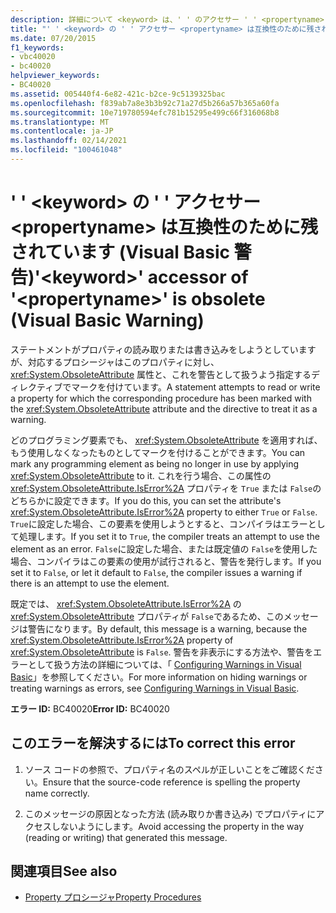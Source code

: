 ```yaml
---
description: 詳細について <keyword> は、' ' のアクセサー ' ' <propertyname> は廃止されています (Visual Basic 警告)
title: "' ' <keyword> の ' ' アクセサー <propertyname> は互換性のために残されています (Visual Basic 警告)"
ms.date: 07/20/2015
f1_keywords:
- vbc40020
- bc40020
helpviewer_keywords:
- BC40020
ms.assetid: 005440f4-6e82-421c-b2ce-9c5139325bac
ms.openlocfilehash: f839ab7a8e3b3b92c71a27d5b266a57b365a60fa
ms.sourcegitcommit: 10e719780594efc781b15295e499c66f316068b8
ms.translationtype: MT
ms.contentlocale: ja-JP
ms.lasthandoff: 02/14/2021
ms.locfileid: "100461048"
---
```

# <a name="keyword-accessor-of-propertyname-is-obsolete-visual-basic-warning"></a><span data-ttu-id="db929-103">' ' \<keyword> の ' ' アクセサー \<propertyname> は互換性のために残されています (Visual Basic 警告)</span><span class="sxs-lookup"><span data-stu-id="db929-103">'\<keyword>' accessor of '\<propertyname>' is obsolete (Visual Basic Warning)</span></span>

<span data-ttu-id="db929-104">ステートメントがプロパティの読み取りまたは書き込みをしようとしていますが、対応するプロシージャはこのプロパティに対し、 <xref:System.ObsoleteAttribute> 属性と、これを警告として扱うよう指定するディレクティブでマークを付けています。</span><span class="sxs-lookup"><span data-stu-id="db929-104">A statement attempts to read or write a property for which the corresponding procedure has been marked with the <xref:System.ObsoleteAttribute> attribute and the directive to treat it as a warning.</span></span>  
  
 <span data-ttu-id="db929-105">どのプログラミング要素でも、 <xref:System.ObsoleteAttribute> を適用すれば、もう使用しなくなったものとしてマークを付けることができます。</span><span class="sxs-lookup"><span data-stu-id="db929-105">You can mark any programming element as being no longer in use by applying <xref:System.ObsoleteAttribute> to it.</span></span> <span data-ttu-id="db929-106">これを行う場合、この属性の <xref:System.ObsoleteAttribute.IsError%2A> プロパティを `True` または `False`のどちらかに設定できます。</span><span class="sxs-lookup"><span data-stu-id="db929-106">If you do this, you can set the attribute's <xref:System.ObsoleteAttribute.IsError%2A> property to either `True` or `False`.</span></span> <span data-ttu-id="db929-107">`True`に設定した場合、この要素を使用しようとすると、コンパイラはエラーとして処理します。</span><span class="sxs-lookup"><span data-stu-id="db929-107">If you set it to `True`, the compiler treats an attempt to use the element as an error.</span></span> <span data-ttu-id="db929-108">`False`に設定した場合、または既定値の `False`を使用した場合、コンパイラはこの要素の使用が試行されると、警告を発行します。</span><span class="sxs-lookup"><span data-stu-id="db929-108">If you set it to `False`, or let it default to `False`, the compiler issues a warning if there is an attempt to use the element.</span></span>  
  
 <span data-ttu-id="db929-109">既定では、 <xref:System.ObsoleteAttribute.IsError%2A> の <xref:System.ObsoleteAttribute> プロパティが `False`であるため、このメッセージは警告になります。</span><span class="sxs-lookup"><span data-stu-id="db929-109">By default, this message is a warning, because the <xref:System.ObsoleteAttribute.IsError%2A> property of <xref:System.ObsoleteAttribute> is `False`.</span></span> <span data-ttu-id="db929-110">警告を非表示にする方法や、警告をエラーとして扱う方法の詳細については、「 [Configuring Warnings in Visual Basic](/visualstudio/ide/configuring-warnings-in-visual-basic)」を参照してください。</span><span class="sxs-lookup"><span data-stu-id="db929-110">For more information on hiding warnings or treating warnings as errors, see [Configuring Warnings in Visual Basic](/visualstudio/ide/configuring-warnings-in-visual-basic).</span></span>  
  
 <span data-ttu-id="db929-111">**エラー ID:** BC40020</span><span class="sxs-lookup"><span data-stu-id="db929-111">**Error ID:** BC40020</span></span>  
  
## <a name="to-correct-this-error"></a><span data-ttu-id="db929-112">このエラーを解決するには</span><span class="sxs-lookup"><span data-stu-id="db929-112">To correct this error</span></span>  
  
1. <span data-ttu-id="db929-113">ソース コードの参照で、プロパティ名のスペルが正しいことをご確認ください。</span><span class="sxs-lookup"><span data-stu-id="db929-113">Ensure that the source-code reference is spelling the property name correctly.</span></span>  
  
2. <span data-ttu-id="db929-114">このメッセージの原因となった方法 (読み取りか書き込み) でプロパティにアクセスしないようにします。</span><span class="sxs-lookup"><span data-stu-id="db929-114">Avoid accessing the property in the way (reading or writing) that generated this message.</span></span>  
  
## <a name="see-also"></a><span data-ttu-id="db929-115">関連項目</span><span class="sxs-lookup"><span data-stu-id="db929-115">See also</span></span>

- [<span data-ttu-id="db929-116">Property プロシージャ</span><span class="sxs-lookup"><span data-stu-id="db929-116">Property Procedures</span></span>](../programming-guide/language-features/procedures/property-procedures.md)
